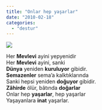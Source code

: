 ```yaml
---
title: "Onlar hep yaşarlar"
date: "2010-02-18"
categories: 
  - "destur"
---
```


![](/uploads/image/som.jpg)

Her **Mevlevi** ayini yepyenidir  
Her **Mevlevi** ayini, sanki  
**Dünya** yeniden **kuruluyor** gibidir.  
**Semazenler** sema’a kalktıklarında  
Sanki hepsi yeniden **doğuyor** gibidir.  
**Zâhirde** ölür, bâtında **doğarlar**  
Onlar hep **yaşarlar**, hep yaşarlar  
Yaşayanlara **inat** yaşarlar.
